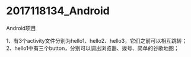 # 2017118134_Android
Android项目  
  
1、有3个activity文件分别为hello1、hello2、hello3，它们之前可以相互跳转；  
2、hello1中有三个button，分别可以调出浏览器、拨号、简单的谷歌地图；
